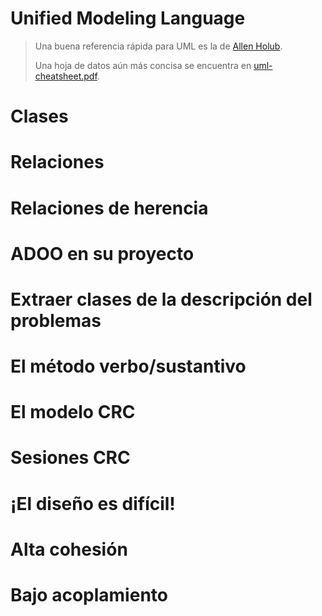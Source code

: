 # Unified Modeling Language



> Una buena referencia rápida para UML es la de [Allen Holub](https://holub.com/uml/). 
>
> Una hoja de datos aún más concisa se encuentra en [uml-cheatsheet.pdf](./anexos/uml-cheatsheet.pdf).
> 

# Clases

# Relaciones

# Relaciones de herencia

# ADOO en su proyecto

# Extraer clases de la descripción del problemas

# El método verbo/sustantivo

# El modelo CRC

# Sesiones CRC

# ¡El diseño es difícil!

# Alta cohesión

# Bajo acoplamiento

